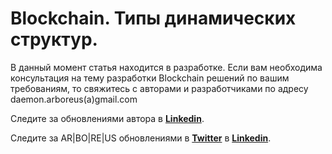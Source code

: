 # Blockchain. Типы динамических структур.

В данный момент статья находится в разработке. Если вам необходима консультация на тему разработки Blockchain решений по вашим требованиям, то свяжитесь с авторами и разработчиками по адресу daemon.arboreus(a)gmail.com

Следите за обновлениями автора в [**Linkedin**](https://www.linkedin.com/in/alexandr-kirilov-3365b992/).

Следите за AR|BO|RE|US обновлениями в [**Twitter**](https://twitter.com/ArboreusSystems) в [**Linkedin**](www.linkedin.com/company/arboreus-systems/).
